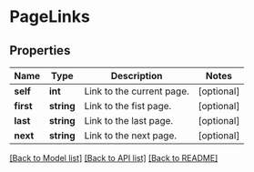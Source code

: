 # PageLinks

## Properties
Name | Type | Description | Notes
------------ | ------------- | ------------- | -------------
**self** | **int** | Link to the current page. | [optional] 
**first** | **string** | Link to the fist page. | [optional] 
**last** | **string** | Link to the last page. | [optional] 
**next** | **string** | Link to the next page. | [optional] 

[[Back to Model list]](../README.md#documentation-for-models) [[Back to API list]](../README.md#documentation-for-api-endpoints) [[Back to README]](../README.md)


